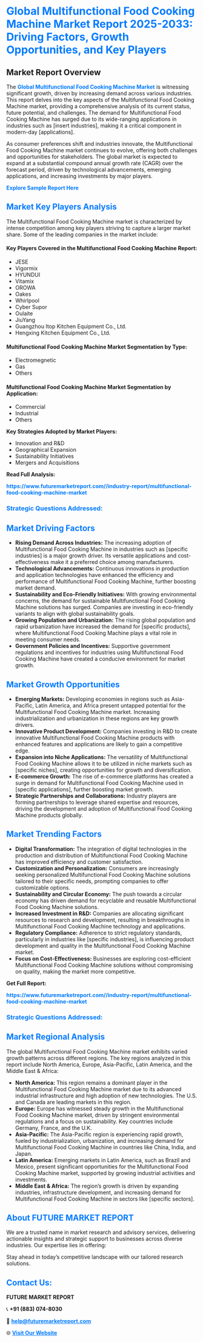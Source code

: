 <h1 style="color: #007BFF;">Global Multifunctional Food Cooking Machine Market Report 2025-2033: Driving Factors, Growth Opportunities, and Key Players</h1>

<section id="overview">
<h2>Market Report Overview</h2>
<p>The <a href="https://www.futuremarketreport.com//industry-report/multifunctional-food-cooking-machine-market" style="color: #007BFF; text-decoration: none;"><strong>Global Multifunctional Food Cooking Machine Market</strong></a> is witnessing significant growth, driven by increasing demand across various industries. This report delves into the key aspects of the Multifunctional Food Cooking Machine market, providing a comprehensive analysis of its current status, future potential, and challenges. The demand for Multifunctional Food Cooking Machine has surged due to its wide-ranging applications in industries such as [insert industries], making it a critical component in modern-day [applications].</p>
<p>As consumer preferences shift and industries innovate, the Multifunctional Food Cooking Machine market continues to evolve, offering both challenges and opportunities for stakeholders. The global market is expected to expand at a substantial compound annual growth rate (CAGR) over the forecast period, driven by technological advancements, emerging applications, and increasing investments by major players.</p>
</section>

<section id="overview">
<p><a href="https://www.futuremarketreport.com//request-sample/reportId=52957" style="color: #007BFF; text-decoration: none;"><strong>Explore Sample Report Here</strong></a></p>
</section>

<section id="key-players">
<h2 style="color: #007BFF;">Market Key Players Analysis</h2>
<p>The Multifunctional Food Cooking Machine market is characterized by intense competition among key players striving to capture a larger market share. Some of the leading companies in the market include:</p>
<h4>Key Players Covered in the Multifunctional Food Cooking Machine Report:</h4>
<ul><li>JESE</li><li>Vigormix</li><li>HYUNDUI</li><li>Vitamix</li><li>OROWA</li><li>Oakes</li><li>Whirlpool</li><li>Cyber Supor</li><li>Oulaite</li><li>JiuYang</li><li>Guangzhou Itop Kitchen Equipment Co., Ltd.</li><li>Hengxing Kitchen Equipment Co., Ltd.</li></ul>
<h4>Multifunctional Food Cooking Machine Market Segmentation by Type:</h4>
<ul><li>Electromegnetic</li><li>Gas</li><li>Others</li></ul>

<h4>Multifunctional Food Cooking Machine Market Segmentation by Application:</h4>
<ul><li>Commercial</li><li>Industrial</li><li>Others</li></ul>
<p><strong>Key Strategies Adopted by Market Players:</strong></p>
<ul>
<li>Innovation and R&D</li>
<li>Geographical Expansion</li>
<li>Sustainability Initiatives</li>
<li>Mergers and Acquisitions</li>
</ul>
</section>

<section>
<p><strong>Read Full Analysis: </strong></p><a href="https://www.futuremarketreport.com//industry-report/multifunctional-food-cooking-machine-market" style="color: #007BFF; text-decoration: none;"><strong>https://www.futuremarketreport.com//industry-report/multifunctional-food-cooking-machine-market</strong></a>
<h3 style="color: #007BFF;">Strategic Questions Addressed:</h3>
</section>

<section id="driving-factors">
<h2 style="color: #007BFF;">Market Driving Factors</h2>
<ul>
<li><strong>Rising Demand Across Industries:</strong> The increasing adoption of Multifunctional Food Cooking Machine in industries such as [specific industries] is a major growth driver. Its versatile applications and cost-effectiveness make it a preferred choice among manufacturers.</li>
<li><strong>Technological Advancements:</strong> Continuous innovations in production and application technologies have enhanced the efficiency and performance of Multifunctional Food Cooking Machine, further boosting market demand.</li>
<li><strong>Sustainability and Eco-Friendly Initiatives:</strong> With growing environmental concerns, the demand for sustainable Multifunctional Food Cooking Machine solutions has surged. Companies are investing in eco-friendly variants to align with global sustainability goals.</li>
<li><strong>Growing Population and Urbanization:</strong> The rising global population and rapid urbanization have increased the demand for [specific products], where Multifunctional Food Cooking Machine plays a vital role in meeting consumer needs.</li>
<li><strong>Government Policies and Incentives:</strong> Supportive government regulations and incentives for industries using Multifunctional Food Cooking Machine have created a conducive environment for market growth.</li>
</ul>
</section>

<section id="growth-opportunities">
<h2 style="color: #007BFF;">Market Growth Opportunities</h2>
<ul>
<li><strong>Emerging Markets:</strong> Developing economies in regions such as Asia-Pacific, Latin America, and Africa present untapped potential for the Multifunctional Food Cooking Machine market. Increasing industrialization and urbanization in these regions are key growth drivers.</li>
<li><strong>Innovative Product Development:</strong> Companies investing in R&D to create innovative Multifunctional Food Cooking Machine products with enhanced features and applications are likely to gain a competitive edge.</li>
<li><strong>Expansion into Niche Applications:</strong> The versatility of Multifunctional Food Cooking Machine allows it to be utilized in niche markets such as [specific niches], creating opportunities for growth and diversification.</li>
<li><strong>E-commerce Growth:</strong> The rise of e-commerce platforms has created a surge in demand for Multifunctional Food Cooking Machine used in [specific applications], further boosting market growth.</li>
<li><strong>Strategic Partnerships and Collaborations:</strong> Industry players are forming partnerships to leverage shared expertise and resources, driving the development and adoption of Multifunctional Food Cooking Machine products globally.</li>
</ul>
</section>

<section id="trending-factors">
<h2 style="color: #007BFF;">Market Trending Factors</h2>
<ul>
<li><strong>Digital Transformation:</strong> The integration of digital technologies in the production and distribution of Multifunctional Food Cooking Machine has improved efficiency and customer satisfaction.</li>
<li><strong>Customization and Personalization:</strong> Consumers are increasingly seeking personalized Multifunctional Food Cooking Machine solutions tailored to their specific needs, prompting companies to offer customizable options.</li>
<li><strong>Sustainability and Circular Economy:</strong> The push towards a circular economy has driven demand for recyclable and reusable Multifunctional Food Cooking Machine solutions.</li>
<li><strong>Increased Investment in R&D:</strong> Companies are allocating significant resources to research and development, resulting in breakthroughs in Multifunctional Food Cooking Machine technology and applications.</li>
<li><strong>Regulatory Compliance:</strong> Adherence to strict regulatory standards, particularly in industries like [specific industries], is influencing product development and quality in the Multifunctional Food Cooking Machine market.</li>
<li><strong>Focus on Cost-Effectiveness:</strong> Businesses are exploring cost-efficient Multifunctional Food Cooking Machine solutions without compromising on quality, making the market more competitive.</li>
</ul>
</section>

<section>
<p><strong>Get Full Report: </strong></p><a href="https://www.futuremarketreport.com//industry-report/multifunctional-food-cooking-machine-market" style="color: #007BFF; text-decoration: none;"><strong>https://www.futuremarketreport.com//industry-report/multifunctional-food-cooking-machine-market</strong></a>
<h3 style="color: #007BFF;">Strategic Questions Addressed:</h3>
</section>


<section id="regional-analysis">
<h2 style="color: #007BFF;">Market Regional Analysis</h2>
<p>The global Multifunctional Food Cooking Machine market exhibits varied growth patterns across different regions. The key regions analyzed in this report include North America, Europe, Asia-Pacific, Latin America, and the Middle East & Africa:</p>
<ul>
<li><strong>North America:</strong> This region remains a dominant player in the Multifunctional Food Cooking Machine market due to its advanced industrial infrastructure and high adoption of new technologies. The U.S. and Canada are leading markets in this region.</li>
<li><strong>Europe:</strong> Europe has witnessed steady growth in the Multifunctional Food Cooking Machine market, driven by stringent environmental regulations and a focus on sustainability. Key countries include Germany, France, and the U.K.</li>
<li><strong>Asia-Pacific:</strong> The Asia-Pacific region is experiencing rapid growth, fueled by industrialization, urbanization, and increasing demand for Multifunctional Food Cooking Machine in countries like China, India, and Japan.</li>
<li><strong>Latin America:</strong> Emerging markets in Latin America, such as Brazil and Mexico, present significant opportunities for the Multifunctional Food Cooking Machine market, supported by growing industrial activities and investments.</li>
<li><strong>Middle East & Africa:</strong> The region’s growth is driven by expanding industries, infrastructure development, and increasing demand for Multifunctional Food Cooking Machine in sectors like [specific sectors].</li>
</ul>
</section>

<footer>
<h2 style="color: #007BFF;">About FUTURE MARKET REPORT</h2>
<p>We are a trusted name in market research and advisory services, delivering actionable insights and strategic support to businesses across diverse industries. Our expertise lies in offering:</p>

<p>Stay ahead in today’s competitive landscape with our tailored research solutions.</p>

<h2 style="color: #007BFF;">Contact Us:</h2>
<p><strong>FUTURE MARKET REPORT</strong></p>
<p>📞 <strong>+91 (883) 074-8030</strong></p>
<p>📧 <strong><a href="mailto:help@futuremarketreport.com" style="color: #007BFF;">help@futuremarketreport.com</a></strong></p>
<p>🌐 <strong><a href="https://www.futuremarketreport.com/" style="color: #007BFF;">Visit Our Website</a></strong></p>
</footer>